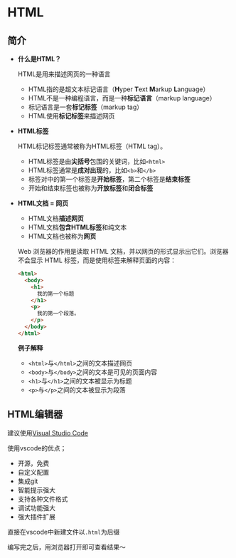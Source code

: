 # HTML

## 简介

- <strong>什么是HTML？</strong>

  HTML是用来描述网页的一种语言

  - HTML指的是超文本标记语言（**H**yper **T**ext **M**arkup **L**anguage）
  - HTML不是一种编程语言，而是一种**标记语言**（markup language）
  - 标记语言是一套**标记标签**（markup tag）
  - HTML使用**标记标签**来描述网页

- **HTML标签**

  HTML标记标签通常被称为HTML标签（HTML tag）。
  
  - HTML标签是由**尖括号**包围的关键词，比如`<html>`
  - HTML标签通常是**成对出现**的，比如`<b>`和`</b>`
  - 标签对中的第一个标签是**开始标签**，第二个标签是**结束标签**
  - 开始和结束标签也被称为**开放标签**和**闭合标签**
  
- **HTML文档 = 网页**

  - HTML文档**描述网页**
  - HTML文档**包含HTML标签**和纯文本
  - HTML文档也被称为**网页**

  Web 浏览器的作用是读取 HTML 文档，并以网页的形式显示出它们。浏览器不会显示 HTML 标签，而是使用标签来解释页面的内容：

  ```html
  <html>
    <body>
      <h1>
        我的第一个标题
      </h1>
      <p>
        我的第一个段落。
      </p>
    </body>
  </html>
  ```

  **例子解释**

  - `<html>`与`</html>`之间的文本描述网页
  - `<body>`与`</body>`之间的文本是可见的页面内容
  - `<h1>`与`</h1>`之间的文本被显示为标题
  - `<p>`与`</p>`之间的文本被显示为段落

## HTML编辑器

建议使用[Visual Studio Code](https://code.visualstudio.com/)

使用vscode的优点；

- 开源，免费
- 自定义配置
- 集成git
- 智能提示强大
- 支持各种文件格式
- 调试功能强大
- 强大插件扩展

直接在vscode中新建文件以`.html`为后缀

编写完之后，用浏览器打开即可查看结果～

